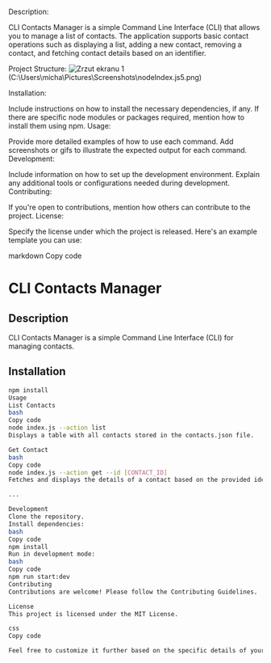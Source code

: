 Description:

CLI Contacts Manager is a simple Command Line Interface (CLI) that allows you to manage a list of contacts. The application supports basic contact operations such as displaying a list, adding a new contact, removing a contact, and fetching contact details based on an identifier.

Project Structure:
![Zrzut ekranu 1](galleri/nodeIndex5.png.png)
(C:\Users\micha\Pictures\Screenshots\nodeIndex.js5.png)

Installation:

Include instructions on how to install the necessary dependencies, if any.
If there are specific node modules or packages required, mention how to install them using npm.
Usage:

Provide more detailed examples of how to use each command.
Add screenshots or gifs to illustrate the expected output for each command.
Development:

Include information on how to set up the development environment.
Explain any additional tools or configurations needed during development.
Contributing:

If you're open to contributions, mention how others can contribute to the project.
License:

Specify the license under which the project is released.
Here's an example template you can use:

markdown
Copy code

# CLI Contacts Manager

## Description

CLI Contacts Manager is a simple Command Line Interface (CLI) for managing contacts.

## Installation

```bash
npm install
Usage
List Contacts
bash
Copy code
node index.js --action list
Displays a table with all contacts stored in the contacts.json file.

Get Contact
bash
Copy code
node index.js --action get --id [CONTACT_ID]
Fetches and displays the details of a contact based on the provided identifier.

...

Development
Clone the repository.
Install dependencies:
bash
Copy code
npm install
Run in development mode:
bash
Copy code
npm run start:dev
Contributing
Contributions are welcome! Please follow the Contributing Guidelines.

License
This project is licensed under the MIT License.

css
Copy code

Feel free to customize it further based on the specific details of your project.




```
